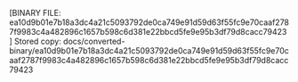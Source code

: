 [BINARY FILE: ea10d9b01e7b18a3dc4a21c5093792de0ca749e91d59d63f55fc9e70caaf2787f9983c4a482896c1657b598c6d381e22bbcd5fe9e95b3df79d8cacc79423]
Stored copy: docs/converted-binary/ea10d9b01e7b18a3dc4a21c5093792de0ca749e91d59d63f55fc9e70caaf2787f9983c4a482896c1657b598c6d381e22bbcd5fe9e95b3df79d8cacc79423
